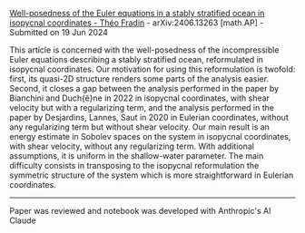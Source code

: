 [Well-posedness of the Euler equations in a stably stratified ocean in isopycnal coordinates - Théo Fradin](https://arxiv.org/abs/2406.13263) - arXiv:2406.13263 [math.AP] - Submitted on 19 Jun 2024

This article is concerned with the well-posedness of the incompressible Euler equations describing a stably stratified ocean, reformulated in isopycnal coordinates. Our motivation for using this reformulation is twofold: first, its quasi-2D structure renders some parts of the analysis easier. Second, it closes a gap between the analysis performed in the paper by Bianchini and Duch{ê}ne in 2022 in isopycnal coordinates, with shear velocity but with a regularizing term, and the analysis performed in the paper by Desjardins, Lannes, Saut in 2020 in Eulerian coordinates, without any regularizing term but without shear velocity. Our main result is an energy estimate in Sobolev spaces on the system in isopycnal coordinates, with shear velocity, without any regularizing term. With additional assumptions, it is uniform in the shallow-water parameter. The main difficulty consists in transposing to the isopycnal reformulation the symmetric structure of the system which is more straightforward in Eulerian coordinates.

- - - -

Paper was reviewed and notebook was developed with Anthropic's AI Claude 
